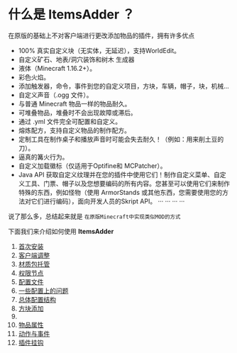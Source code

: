 # 什么是 **ItemsAdder** ？

在原版的基础上不对客户端进行更改添加物品的插件，拥有许多优点
- 100% 真实自定义块（无实体，无延迟），支持WorldEdit。
- 自定义矿石、地表/洞穴装饰和树木 生成器
- 液体（Minecraft 1.16.2+）。
- 彩色火焰。
- 添加触发器，命令，事件到您的自定义项目，方块，车辆，帽子，块，机械...
- 自定义声音（.ogg 文件）。
- 与普通 Minecraft 物品一样的物品耐久。
- 可堆叠物品，堆叠时不会出现故障或滞后。
- 通过 .yml 文件完全可配置和自定义。
- 熔炼配方，支持自定义物品的制作配方。
- 定制工具在制作桌子和播放声音时可能会失去耐久！（例如：用来削土豆的刀）。
- 逼真的篝火行为。
- 自定义加载徽标（仅适用于Optifine和 MCPatcher）。
- Java API 获取自定义纹理并在您的插件中使用它们！制作自定义菜单、自定义工具、门票、帽子以及您想要编码的所有内容。您甚至可以使用它们来制作特殊的东西，例如怪物（使用 ArmorStands 或其他东西，您需要使用您的方法对它们进行编码），面向开发人员的Skript API。
··· ···  ··· ···

说了那么多，总结起来就是 `在原版Minecraft中实现类似MOD的方式`

下面我们来介绍如何使用 **ItemsAdder**
1. [首次安装](https://github.com/MagicMC-Dev/ItemsAdder-wiki_zh/blob/main/%E9%A6%96%E6%AC%A1%E5%AE%89%E8%A3%85.md)
2. [客户端调整](https://github.com/MagicMC-Dev/ItemsAdder-wiki_zh/blob/main/%E5%AE%A2%E6%88%B7%E7%AB%AF%E8%B0%83%E6%95%B4.md)
3. [材质包托管](https://github.com/MagicMC-Dev/ItemsAdder-wiki_zh/blob/main/%E6%9D%90%E8%B4%A8%E5%8C%85%E6%89%98%E7%AE%A1.md)
4. [权限节点](https://github.com/MagicMC-Dev/ItemsAdder-wiki_zh/blob/main/%E6%9D%83%E9%99%90%E8%8A%82%E7%82%B9.md)
5. [配置文件](https://github.com/MagicMC-Dev/ItemsAdder-wiki_zh/blob/main/%E9%85%8D%E7%BD%AE%E6%96%87%E4%BB%B6.md)
6. [一些配置上的问题](https://github.com/MagicMC-Dev/ItemsAdder-wiki_zh/blob/main/%E4%B8%80%E4%BA%9B%E9%85%8D%E7%BD%AE%E4%B8%8A%E7%9A%84%E9%97%AE%E9%A2%98.md)
7. [总体配置结构](https://github.com/MagicMC-Dev/ItemsAdder-wiki_zh/blob/main/%E6%80%BB%E4%BD%93%E9%85%8D%E7%BD%AE%E7%BB%93%E6%9E%84.md)
8. [方块添加](https://github.com/MagicMC-Dev/ItemsAdder-wiki_zh/blob/main/%E7%89%A9%E5%93%81%E6%96%B9%E5%9D%97%E6%B7%BB%E5%8A%A0.md)
9. 
10. [物品属性](https://github.com/MagicMC-Dev/ItemsAdder-wiki_zh/blob/main/%E7%89%A9%E5%93%81%E5%B1%9E%E6%80%A7.md)
11. [动作与事件](https://github.com/MagicMC-Dev/ItemsAdder-wiki_zh/blob/main/%E5%8A%A8%E4%BD%9C%E4%B8%8E%E4%BA%8B%E4%BB%B6.md)
12. [插件挂钩](https://github.com/MagicMC-Dev/ItemsAdder-wiki_zh/blob/main/%E6%8F%92%E4%BB%B6%E6%8C%82%E9%92%A9.md)
 